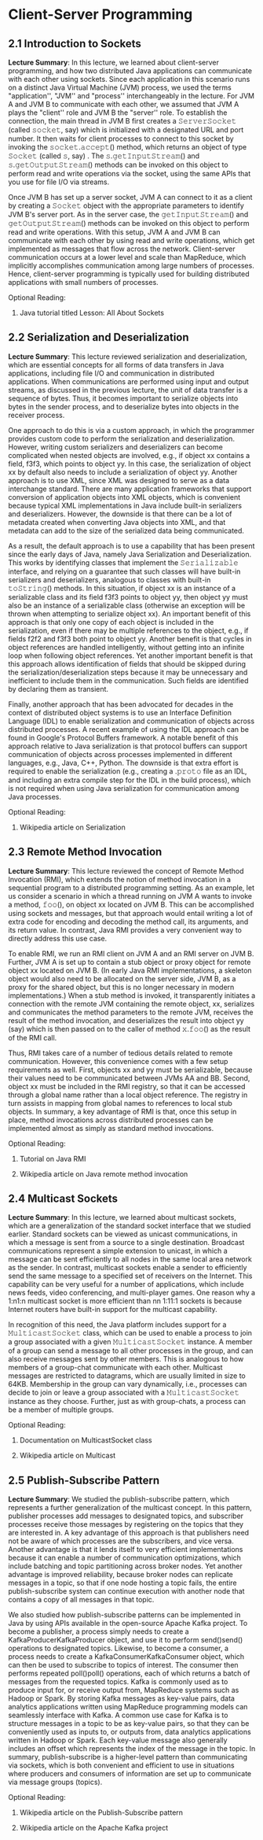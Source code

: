 # Client-Server Programming
## 2.1 Introduction to Sockets
**Lecture Summary**: In this lecture, we learned about client-server programming, and how two distributed Java applications can communicate with each other using sockets. Since each application in this scenario runs on a distinct Java Virtual Machine (JVM) process, we used the terms "application'', "JVM'' and "process'' interchangeably in the lecture. For JVM A and JVM B to communicate with each other, we assumed that JVM A plays the "client'' role and JVM B the "server'' role. To establish the connection, the main thread in JVM B first creates a 𝚂𝚎𝚛𝚟𝚎𝚛𝚂𝚘𝚌𝚔𝚎𝚝 (called 𝚜𝚘𝚌𝚔𝚎𝚝, say) which is initialized with a designated URL and port number. It then waits for client processes to connect to this socket by invoking the 𝚜𝚘𝚌𝚔𝚎𝚝.𝚊𝚌𝚌𝚎𝚙𝚝() method, which returns an object of type 𝚂𝚘𝚌𝚔𝚎𝚝 (called 𝚜, say) . The 𝚜.𝚐𝚎𝚝𝙸𝚗𝚙𝚞𝚝𝚂𝚝𝚛𝚎𝚊𝚖() and 𝚜.𝚐𝚎𝚝𝙾𝚞𝚝𝚙𝚞𝚝𝚂𝚝𝚛𝚎𝚊𝚖() methods can be invoked on this object to perform read and write operations via the socket, using the same APIs that you use for file I/O via streams.

Once JVM B has set up a server socket, JVM A can connect to it as a client by creating a 𝚂𝚘𝚌𝚔𝚎𝚝 object with the appropriate parameters to identify JVM B's server port. As in the server case, the 𝚐𝚎𝚝𝙸𝚗𝚙𝚞𝚝𝚂𝚝𝚛𝚎𝚊𝚖() and 𝚐𝚎𝚝𝙾𝚞𝚝𝚙𝚞𝚝𝚂𝚝𝚛𝚎𝚊𝚖() methods can be invoked on this object to perform read and write operations. With this setup, JVM A and JVM B can communicate with each other by using read and write operations, which get implemented as messages that flow across the network. Client-server communication occurs at a lower level and scale than MapReduce, which implicitly accomplishes communication among large numbers of processes. Hence, client-server programming is typically used for building distributed applications with small numbers of processes.

Optional Reading:
1. Java tutorial titled Lesson: All About Sockets

## 2.2 Serialization and Deserialization
**Lecture Summary**: This lecture reviewed serialization and deserialization, which are essential concepts for all forms of data transfers in Java applications, including file I/O and communication in distributed applications. When communications are performed using input and output streams, as discussed in the previous lecture, the unit of data transfer is a sequence of bytes. Thus, it becomes important to serialize objects into bytes in the sender process, and to deserialize bytes into objects in the receiver process.

One approach to do this is via a custom approach, in which the programmer provides custom code to perform the serialization and deserialization. However, writing custom serializers and deserializers can become complicated when nested objects are involved, e.g., if object xx contains a field, f3f3, which points to object yy. In this case, the serialization of object xx by default also needs to include a serialization of object yy. Another approach is to use XML, since XML was designed to serve as a data interchange standard. There are many application frameworks that support conversion of application objects into XML objects, which is convenient because typical XML implementations in Java include built-in serializers and deserializers. However, the downside is that there can be a lot of metadata created when converting Java objects into XML, and that metadata can add to the size of the serialized data being communicated.

As a result, the default approach is to use a capability that has been present since the early days of Java, namely Java Serialization and Deserialization. This works by identifying classes that implement the 𝚂𝚎𝚛𝚒𝚊𝚕𝚒𝚣𝚊𝚋𝚕𝚎 interface, and relying on a guarantee that such classes will have built-in serializers and deserializers, analogous to classes with built-in 𝚝𝚘𝚂𝚝𝚛𝚒𝚗𝚐() methods. In this situation, if object xx is an instance of a serializable class and its field f3f3 points to object yy, then object yy must also be an instance of a serializable class (otherwise an exception will be thrown when attempting to serialize object xx). An important benefit of this approach is that only one copy of each object is included in the serialization, even if there may be multiple references to the object, e.g., if fields f2f2 and f3f3 both point to object yy. Another benefit is that cycles in object references are handled intelligently, without getting into an infinite loop when following object references. Yet another important benefit is that this approach allows identification of fields that should be skipped during the serialization/deserialization steps because it may be unnecessary and inefficient to include them in the communication. Such fields are identified by declaring them as transient.

Finally, another approach that has been advocated for decades in the context of distributed object systems is to use an Interface Definition Language (IDL) to enable serialization and communication of objects across distributed processes. A recent example of using the IDL approach can be found in Google's Protocol Buffers framework. A notable benefit of this approach relative to Java serialization is that protocol buffers can support communication of objects across processes implemented in different languages, e.g., Java, C++, Python. The downside is that extra effort is required to enable the serialization (e.g., creating a .𝚙𝚛𝚘𝚝𝚘 file as an IDL, and including an extra compile step for the IDL in the build process), which is not required when using Java serialization for communication among Java processes.

Optional Reading:
1. Wikipedia article on Serialization

## 2.3 Remote Method Invocation
**Lecture Summary**: This lecture reviewed the concept of Remote Method Invocation (RMI), which extends the notion of method invocation in a sequential program to a distributed programming setting. As an example, let us consider a scenario in which a thread running on JVM A wants to invoke a method, 𝚏𝚘𝚘(), on object xx located on JVM B. This can be accomplished using sockets and messages, but that approach would entail writing a lot of extra code for encoding and decoding the method call, its arguments, and its return value. In contrast, Java RMI provides a very convenient way to directly address this use case.

To enable RMI, we run an RMI client on JVM A and an RMI server on JVM B. Further, JVM A is set up to contain a stub object or proxy object for remote object xx located on JVM B. (In early Java RMI implementations, a skeleton object would also need to be allocated on the server side, JVM B, as a proxy for the shared object, but this is no longer necessary in modern implementations.) When a stub method is invoked, it transparently initiates a connection with the remote JVM containing the remote object, xx, serializes and communicates the method parameters to the remote JVM, receives the result of the method invocation, and deserializes the result into object yy (say) which is then passed on to the caller of method 𝚡.𝚏𝚘𝚘() as the result of the RMI call.

Thus, RMI takes care of a number of tedious details related to remote communication. However, this convenience comes with a few setup requirements as well. First, objects xx and yy must be serializable, because their values need to be communicated between JVMs AA and BB. Second, object xx must be included in the RMI registry, so that it can be accessed through a global name rather than a local object reference. The registry in turn assists in mapping from global names to references to local stub objects. In summary, a key advantage of RMI is that, once this setup in place, method invocations across distributed processes can be implemented almost as simply as standard method invocations.

Optional Reading:
1. Tutorial on Java RMI

2. Wikipedia article on Java remote method invocation

## 2.4 Multicast Sockets
**Lecture Summary**: In this lecture, we learned about multicast sockets, which are a generalization of the standard socket interface that we studied earlier. Standard sockets can be viewed as unicast communications, in which a message is sent from a source to a single destination. Broadcast communications represent a simple extension to unicast, in which a message can be sent efficiently to all nodes in the same local area network as the sender. In contrast, multicast sockets enable a sender to efficiently send the same message to a specified set of receivers on the Internet. This capability can be very useful for a number of applications, which include news feeds, video conferencing, and multi-player games. One reason why a 1:n1:n multicast socket is more efficient than nn 1:11:1 sockets is because Internet routers have built-in support for the multicast capability.

In recognition of this need, the Java platform includes support for a 𝙼𝚞𝚕𝚝𝚒𝚌𝚊𝚜𝚝𝚂𝚘𝚌𝚔𝚎𝚝 class, which can be used to enable a process to join a group associated with a given 𝙼𝚞𝚕𝚝𝚒𝚌𝚊𝚜𝚝𝚂𝚘𝚌𝚔𝚎𝚝 instance. A member of a group can send a message to all other processes in the group, and can also receive messages sent by other members. This is analogous to how members of a group-chat communicate with each other. Multicast messages are restricted to datagrams, which are usually limited in size to 64KB. Membership in the group can vary dynamically, i.e., processes can decide to join or leave a group associated with a 𝙼𝚞𝚕𝚝𝚒𝚌𝚊𝚜𝚝𝚂𝚘𝚌𝚔𝚎𝚝 instance as they choose. Further, just as with group-chats, a process can be a member of multiple groups.

Optional Reading:
1. Documentation on MulticastSocket class

2. Wikipedia article on Multicast

## 2.5 Publish-Subscribe Pattern
**Lecture Summary**: We studied the publish-subscribe pattern, which represents a further generalization of the multicast concept. In this pattern, publisher processes add messages to designated topics, and subscriber processes receive those messages by registering on the topics that they are interested in. A key advantage of this approach is that publishers need not be aware of which processes are the subscribers, and vice versa. Another advantage is that it lends itself to very efficient implementations because it can enable a number of communication optimizations, which include batching and topic partitioning across broker nodes. Yet another advantage is improved reliability, because broker nodes can replicate messages in a topic, so that if one node hosting a topic fails, the entire publish-subscribe system can continue execution with another node that contains a copy of all messages in that topic.

We also studied how publish-subscribe patterns can be implemented in Java by using APIs available in the open-source Apache Kafka project. To become a publisher, a process simply needs to create a KafkaProducerKafkaProducer object, and use it to perform send()send() operations to designated topics. Likewise, to become a consumer, a process needs to create a KafkaConsumerKafkaConsumer object, which can then be used to subscribe to topics of interest. The consumer then performs repeated poll()poll() operations, each of which returns a batch of messages from the requested topics. Kafka is commonly used as to produce input for, or receive output from, MapReduce systems such as Hadoop or Spark. By storing Kafka messages as key-value pairs, data analytics applications written using MapReduce programming models can seamlessly interface with Kafka. A common use case for Kafka is to structure messages in a topic to be as key-value pairs, so that they can be conveniently used as inputs to, or outputs from, data analytics applications written in Hadoop or Spark. Each key-value message also generally includes an offset which represents the index of the message in the topic. In summary, publish-subscribe is a higher-level pattern than communicating via sockets, which is both convenient and efficient to use in situations where producers and consumers of information are set up to communicate via message groups (topics).

Optional Reading:
1. Wikipedia article on the Publish-Subscribe pattern

2. Wikipedia article on the Apache Kafka project
